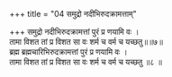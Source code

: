 +++
title = "04 समुद्रो नदीभिरुदक्रामत्ताम्"

+++
समुद्रो नदीभिरुदक्रामत्तां पुरं प्र णयामि वः ।  
तामा विशत तां प्र विशत सा वः शर्म च वर्म च यच्छतु॥॥७॥  
ब्रह्म ब्रह्मचारिभिरुदक्रामत्तां पुरं प्र णयामि वः ।  
तामा विशत तां प्र विशत सा वः शर्म च वर्म च यच्छतु ॥८ ॥